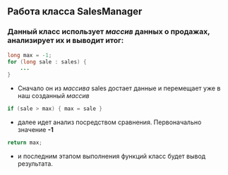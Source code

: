 ## Работа класса **SalesManager**

### Данный класс использует *массив* данных о продажах, анализирует их и выводит итог:
```java
long max = -1;
for (long sale : sales) {
    ...
}
```
* Сначало он из *массива* sales достает данные и перемещает уже в наш созданный *массив*
```java
if (sale > max) { max = sale }
```
* далее идет анализ посредством сравнения. Первоначально значение **-1**
```java
return max;
```
* и последним этапом выполнения функций класс будет вывод результата. 